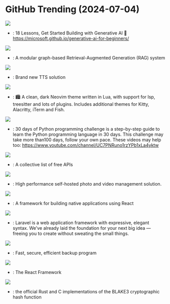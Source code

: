 # GitHub Trending (2024-07-04)

![](https://img.shields.io/badge/Jupyter%20Notebook-New%20635-green?style=flat-square&logo=appveyor)
- [](https://github.comundefined): 18 Lessons, Get Started Building with Generative AI 🔗 https://microsoft.github.io/generative-ai-for-beginners/

![](https://img.shields.io/badge/Python-New%201-green?style=flat-square&logo=appveyor)
- [](https://github.comundefined): A modular graph-based Retrieval-Augmented Generation (RAG) system

![](https://img.shields.io/badge/Python-New%20585-green?style=flat-square&logo=appveyor)
- [](https://github.comundefined): Brand new TTS solution

![](https://img.shields.io/badge/Lua-New%2094-green?style=flat-square&logo=appveyor)
- [](https://github.comundefined): 🏙 A clean, dark Neovim theme written in Lua, with support for lsp, treesitter and lots of plugins. Includes additional themes for Kitty, Alacritty, iTerm and Fish.

![](https://img.shields.io/badge/Python-New%20263-green?style=flat-square&logo=appveyor)
- [](https://github.comundefined): 30 days of Python programming challenge is a step-by-step guide to learn the Python programming language in 30 days. This challenge may take more than100 days, follow your own pace. These videos may help too: https://www.youtube.com/channel/UC7PNRuno1rzYPb1xLa4yktw

![](https://img.shields.io/badge/Python-New%20112-green?style=flat-square&logo=appveyor)
- [](https://github.comundefined): A collective list of free APIs

![](https://img.shields.io/badge/TypeScript-New%20126-green?style=flat-square&logo=appveyor)
- [](https://github.comundefined): High performance self-hosted photo and video management solution.

![](https://img.shields.io/badge/C%2B%2B-New%2039-green?style=flat-square&logo=appveyor)
- [](https://github.comundefined): A framework for building native applications using React

![](https://img.shields.io/badge/PHP-New%2017-green?style=flat-square&logo=appveyor)
- [](https://github.comundefined): Laravel is a web application framework with expressive, elegant syntax. We’ve already laid the foundation for your next big idea — freeing you to create without sweating the small things.

![](https://img.shields.io/badge/Go-New%2060-green?style=flat-square&logo=appveyor)
- [](https://github.comundefined): Fast, secure, efficient backup program

![](https://img.shields.io/badge/JavaScript-New%2042-green?style=flat-square&logo=appveyor)
- [](https://github.comundefined): The React Framework

![](https://img.shields.io/badge/Assembly-New%2091-green?style=flat-square&logo=appveyor)
- [](https://github.comundefined): the official Rust and C implementations of the BLAKE3 cryptographic hash function

